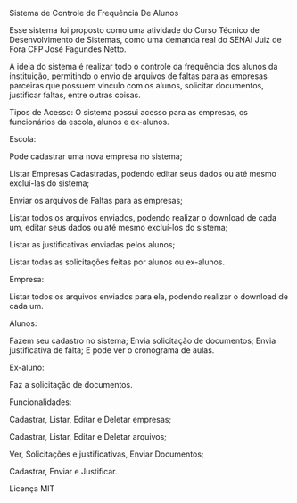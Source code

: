 Sistema de Controle de Frequência De Alunos

Esse sistema foi proposto como uma atividade do Curso Técnico de Desenvolvimento de Sistemas, como uma demanda real do SENAI Juiz de Fora CFP José Fagundes Netto.

A ideia do sistema é realizar todo o controle da frequência dos alunos da instituição, permitindo o envio de arquivos de faltas para as empresas parceiras que possuem vinculo com os alunos, solicitar documentos, justificar faltas, entre outras coisas.

Tipos de Acesso:
O sistema possui acesso para as empresas, os funcionários da escola, alunos e ex-alunos.

Escola:

Pode cadastrar uma nova empresa no sistema;

Listar Empresas Cadastradas, podendo editar seus dados ou até mesmo excluí-las do sistema;

Enviar os arquivos de Faltas para as empresas;

Listar todos os arquivos enviados, podendo realizar o download de cada um, editar seus dados ou até mesmo excluí-los do sistema;

Listar as justificativas enviadas pelos alunos;

Listar todas as solicitações feitas por alunos ou ex-alunos.

Empresa:

Listar todos os arquivos enviados para ela, podendo realizar o download de cada um.

Alunos:

Fazem seu cadastro no sistema;
Envia solicitação de documentos;
Envia justificativa de falta;
E pode ver o cronograma de aulas.

Ex-aluno:

Faz a solicitação de documentos.

Funcionalidades:

Cadastrar, Listar, Editar e Deletar empresas;

Cadastrar, Listar, Editar e Deletar arquivos;

Ver, Solicitações e justificativas, Enviar Documentos;

Cadastrar, Enviar e Justificar.

Licença
MIT
